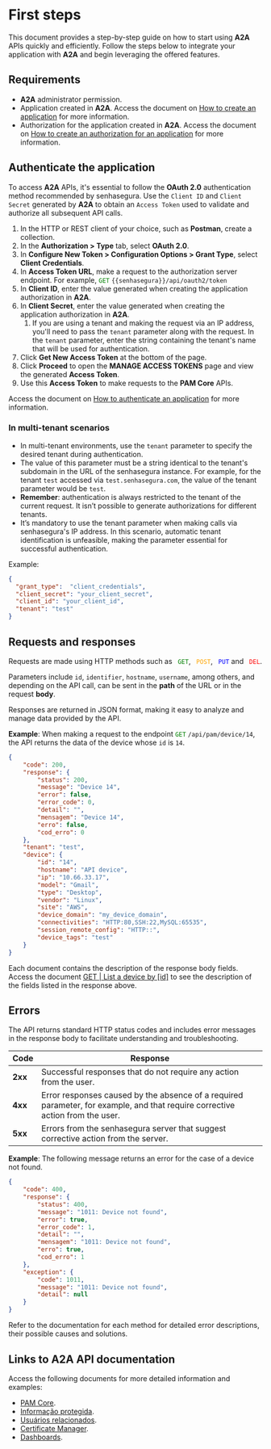 # First steps

This document provides a step-by-step guide on how to start using **A2A** APIs  quickly and efficiently.
Follow the steps below to integrate your application with **A2A** and begin leveraging the offered features.

## Requirements

* **A2A** administrator permission.
* Application created in **A2A**. Access the document on [How to create an application](/v3-33/docs/a2a-how-to-create-an-application) for more information.
* Authorization for the application created in **A2A**. Access the document on [How to create an authorization for an application](/v3-33/docs/pt/a2a-how-to-create-an-authorization-for-an-application) for more information.

## Authenticate the application

To access **A2A** APIs, it's essential to follow the **OAuth 2.0** authentication method recommended by senhasegura.
Use the ```Client ID``` and ```Client Secret``` generated by **A2A** to obtain an ```Access Token``` used to validate and authorize all subsequent API calls.



1. In the HTTP or REST client of your choice, such as **Postman**, create a collection.
2. In the **Authorization > Type** tab, select **OAuth 2.0**.
3. In **Configure New Token > Configuration Options > Grant Type**, select **Client Credentials**.
4. In **Access Token URL**, make a request to the authorization server endpoint. For example, <code><span style="color:green">GET</code></span> `{{senhasegura}}/api/oauth2/token`
5. In **Client ID**, enter the value generated when creating the application authorization in **A2A**.
6. In **Client Secret**, enter the value generated when creating the application authorization in **A2A**.
    1. If you are using a tenant and making the request via an IP address, you'll need to pass the `tenant` parameter along with the request. In the `tenant` parameter, enter the string containing the tenant's name that will be used for authentication.
7. Click **Get New Access Token** at the bottom of the page.
8. Click **Proceed** to open the **MANAGE ACCESS TOKENS** page and view the generated **Access Token**.
9. Use this **Access Token** to make requests to the **PAM Core** APIs.

Access the document on [How to authenticate an application](/v3-33/docs/a2a-how-to-authenticate-an-application) for more information.

### In multi-tenant scenarios

* In multi-tenant environments, use the `tenant` parameter to specify the desired tenant during authentication. 
* The value of this parameter must be a string identical to the tenant's subdomain in the URL of the senhasegura instance. For example, for the tenant `test` accessed via `test.senhasegura.com`, the value of the tenant parameter would be `test`.
* **Remember**: authentication is always restricted to the tenant of the current request. It isn’t possible to generate authorizations for different tenants.
* It’s mandatory to use the tenant parameter when making calls via senhasegura's IP address. In this scenario, automatic tenant identification is unfeasible, making the parameter essential for successful authentication. 

Example:
```json
{
  "grant_type":  "client_credentials",
  "client_secret": "your_client_secret",
  "client_id": "your_client_id",
  "tenant": "test"
}
```

## Requests and responses

Requests are made using HTTP methods such as <code><span style="color:green"> GET</code></span>, <code><span style="color:orange"> POST</code></span>, <code><span style="color:blue"> PUT</code></span> and <code><span style="color:red"> DEL</code></span>.

Parameters include ```id```, ```identifier```, ```hostname```, ```username```, among others, and depending on the API call, can be sent in the **path** of the URL or  in the request **body**.

Responses are returned in JSON format, making it easy to analyze and manage data provided by the API.

**Example**: 
When making a request to the endpoint <code><span style="color:green">GET</code></span> ```/api/pam/device/14```, the API returns the data of the device whose ```id``` is ```14```.

```json
{
    "code": 200,
    "response": {
        "status": 200,
        "message": "Device 14",
        "error": false,
        "error_code": 0,
        "detail": "",
        "mensagem": "Device 14",
        "erro": false,
        "cod_erro": 0
    },
    "tenant": "test",
    "device": {
        "id": "14",
        "hostname": "API device",
        "ip": "10.66.33.17",
        "model": "Gmail",
        "type": "Desktop",
        "vendor": "Linux",
        "site": "AWS",
        "device_domain": "my_device_domain",
        "connectivities": "HTTP:80,SSH:22,MySQL:65535",
        "session_remote_config": "HTTP::",
        "device_tags": "test"
    }
}
```
Each document contains the description of the response body fields. 
Access the document [GET | List a device by [id]](/v3-33/docs/api-get-list-a-device) to see the description of the fields listed in the response above.

## Errors

The API returns standard HTTP status codes and includes error messages in the response body to facilitate understanding and troubleshooting.

| Code | Response |
| --- | --- |
| **2xx** | Successful responses that do not require any action from the user. |
| **4xx** | Error responses caused by the absence of a required parameter, for example, and that require corrective action from the user. |
| **5xx** | Errors from the senhasegura server that suggest corrective action from the server. |

**Example**:
The following message returns an error for the case of a device not found.

```json
{
    "code": 400,
    "response": {
        "status": 400,
        "message": "1011: Device not found",
        "error": true,
        "error_code": 1,
        "detail": "",
        "mensagem": "1011: Device not found",
        "erro": true,
        "cod_erro": 1
    },
    "exception": {
        "code": 1011,
        "message": "1011: Device not found",
        "detail": null
    }
}
```
Refer to the documentation for each method for detailed error descriptions, their possible causes and solutions. 



## Links to A2A API documentation

Access the following documents for more detailed information and examples:

* [PAM Core](/v3-33/docs/api-a2a-pam-core).
* [Informação protegida](/v3-33/docs/api-a2a-protected-information).
* [Usuários relacionados](/v3-33/docs/api-a2a-related-users).
* [Certificate Manager](/v3-33/docs/a2a-api-certificate-manager).
* [Dashboards](/v3-33/docs/api-dashboards).
